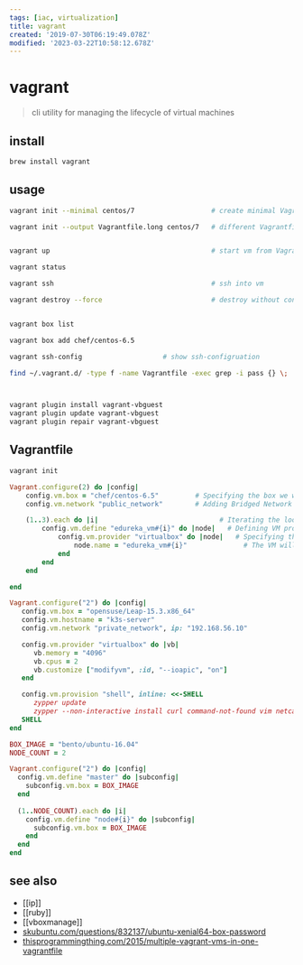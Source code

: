 ```yaml
---
tags: [iac, virtualization]
title: vagrant
created: '2019-07-30T06:19:49.078Z'
modified: '2023-03-22T10:58:12.678Z'
---
```


# vagrant

> cli utility for managing the lifecycle of virtual machines

## install

```sh
brew install vagrant
```

## usage

```sh
vagrant init --minimal centos/7                   # create minimal Vagrantfile

vagrant init --output Vagrantfile.long centos/7   # different Vagrantfile


vagrant up                                        # start vm from Vagrantfile

vagrant status

vagrant ssh                                       # ssh into vm

vagrant destroy --force                           # destroy without confirmation


vagrant box list

vagrant box add chef/centos-6.5

vagrant ssh-config                    # show ssh-configruation

find ~/.vagrant.d/ -type f -name Vagrantfile -exec grep -i pass {} \;   # default user and pwd for ubuntu-box



vagrant plugin install vagrant-vbguest
vagrant plugin update vagrant-vbguest
vagrant plugin repair vagrant-vbguest
```

## Vagrantfile

```sh
vagrant init
```

```ruby
Vagrant.configure(2) do |config|
	config.vm.box = "chef/centos-6.5"         # Specifying the box we wish to use
	config.vm.network "public_network"        # Adding Bridged Network Adapter

	(1..3).each do |i|                              # Iterating the loop for three times
		config.vm.define "edureka_vm#{i}" do |node|   # Defining VM properties
			config.vm.provider "virtualbox" do |node|   # Specifying the provider as VirtualBox and naming the VM's	
				node.name = "edureka_vm#{i}"              # The VM will be named as edureka_vm{i}
			end
		end
	end

end
```

```ruby
Vagrant.configure("2") do |config|
   config.vm.box = "opensuse/Leap-15.3.x86_64"
   config.vm.hostname = "k3s-server"
   config.vm.network "private_network", ip: "192.168.56.10"

   config.vm.provider "virtualbox" do |vb|
      vb.memory = "4096"
      vb.cpus = 2
      vb.customize ["modifyvm", :id, "--ioapic", "on"]
   end

   config.vm.provision "shell", inline: <<-SHELL
      zypper update
      zypper --non-interactive install curl command-not-found vim netcat-openbsd
   SHELL
end
```

```ruby
BOX_IMAGE = "bento/ubuntu-16.04"
NODE_COUNT = 2

Vagrant.configure("2") do |config|
  config.vm.define "master" do |subconfig|
    subconfig.vm.box = BOX_IMAGE
  end
  
  (1..NODE_COUNT).each do |i|
    config.vm.define "node#{i}" do |subconfig|
      subconfig.vm.box = BOX_IMAGE
    end
  end
end
```

## see also

- [[ip]]
- [[ruby]]
- [[vboxmanage]]
- [skubuntu.com/questions/832137/ubuntu-xenial64-box-password](https://askubuntu.com/questions/832137/ubuntu-xenial64-box-password)
- [thisprogrammingthing.com/2015/multiple-vagrant-vms-in-one-vagrantfile](http://www.thisprogrammingthing.com/2015/multiple-vagrant-vms-in-one-vagrantfile/)
